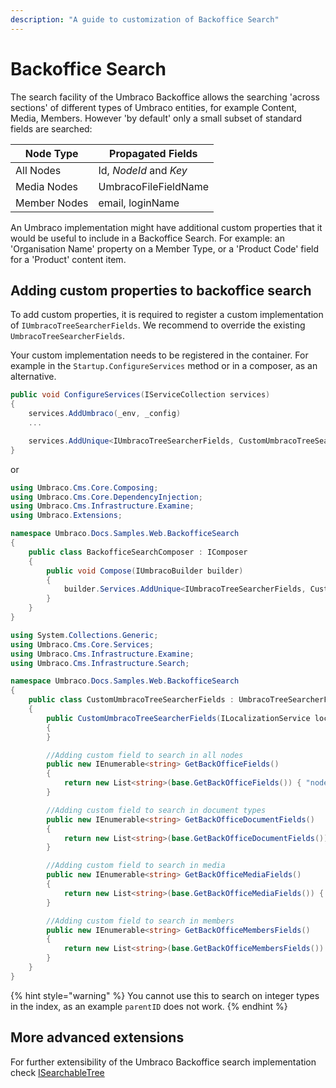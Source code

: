 ```yaml
---
description: "A guide to customization of Backoffice Search"
---
```


# Backoffice Search

The search facility of the Umbraco Backoffice allows the searching 'across sections' of different types of Umbraco entities, for example Content, Media, Members. However 'by default' only a small subset of standard fields are searched:

| Node Type    | Propagated Fields      |
| ------------ | ---------------------- |
| All Nodes    | Id, _NodeId_ and _Key_ |
| Media Nodes  | UmbracoFileFieldName   |
| Member Nodes | email, loginName       |

An Umbraco implementation might have additional custom properties that it would be useful to include in a Backoffice Search. For example: an 'Organisation Name' property on a Member Type, or a 'Product Code' field for a 'Product' content item.

## Adding custom properties to backoffice search

To add custom properties, it is required to register a custom implementation of `IUmbracoTreeSearcherFields`. We recommend to override the existing `UmbracoTreeSearcherFields`.

Your custom implementation needs to be registered in the container. For example in the `Startup.ConfigureServices` method or in a composer, as an alternative.

```csharp
public void ConfigureServices(IServiceCollection services)
{
    services.AddUmbraco(_env, _config)
    ...

    services.AddUnique<IUmbracoTreeSearcherFields, CustomUmbracoTreeSearcherFields>();
}
```

or

```csharp
using Umbraco.Cms.Core.Composing;
using Umbraco.Cms.Core.DependencyInjection;
using Umbraco.Cms.Infrastructure.Examine;
using Umbraco.Extensions;

namespace Umbraco.Docs.Samples.Web.BackofficeSearch
{
    public class BackofficeSearchComposer : IComposer
    {
        public void Compose(IUmbracoBuilder builder)
        {
            builder.Services.AddUnique<IUmbracoTreeSearcherFields, CustomUmbracoTreeSearcherFields>();
        }
    }
}
```

```csharp
using System.Collections.Generic;
using Umbraco.Cms.Core.Services;
using Umbraco.Cms.Infrastructure.Examine;
using Umbraco.Cms.Infrastructure.Search;

namespace Umbraco.Docs.Samples.Web.BackofficeSearch
{
    public class CustomUmbracoTreeSearcherFields : UmbracoTreeSearcherFields, IUmbracoTreeSearcherFields
    {
        public CustomUmbracoTreeSearcherFields(ILocalizationService localizationService) : base(localizationService)
        {
        }

        //Adding custom field to search in all nodes
        public new IEnumerable<string> GetBackOfficeFields()
        {
            return new List<string>(base.GetBackOfficeFields()) { "nodeType" };
        }

        //Adding custom field to search in document types
        public new IEnumerable<string> GetBackOfficeDocumentFields()
        {
            return new List<string>(base.GetBackOfficeDocumentFields()) { "nodeType" };
        }

        //Adding custom field to search in media
        public new IEnumerable<string> GetBackOfficeMediaFields()
        {
            return new List<string>(base.GetBackOfficeMediaFields()) { "nodeType" };
        }

        //Adding custom field to search in members
        public new IEnumerable<string> GetBackOfficeMembersFields()
        {
            return new List<string>(base.GetBackOfficeMembersFields()) { "nodeType" };
        }
    }
}
```

{% hint style="warning" %}
You cannot use this to search on integer types in the index, as an example `parentID` does not work.
{% endhint %}

## More advanced extensions

For further extensibility of the Umbraco Backoffice search implementation check [ISearchableTree](section-trees/searchable-trees.md "https://docs.umbraco.com/umbraco-cms/extending/section-trees/searchable-trees/")
